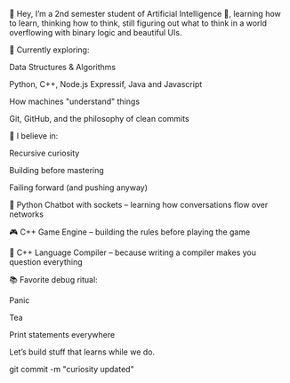 👋 Hey, I’m a 2nd semester student of Artificial Intelligence 🤖, learning how to learn, thinking how to think, still figuring out what to think in a world overflowing with binary logic and beautiful UIs.

🌱 Currently exploring:

Data Structures & Algorithms

Python, C++, Node.js Expressif, Java and Javascript

How machines "understand" things

Git, GitHub, and the philosophy of clean commits

🧠 I believe in:

Recursive curiosity

Building before mastering

Failing forward (and pushing anyway)

🧠 Python Chatbot with sockets – learning how conversations flow over networks

🎮 C++ Game Engine – building the rules before playing the game

🔧 C++ Language Compiler – because writing a compiler makes you question everything

📚 Favorite debug ritual:

Panic

Tea

Print statements everywhere

Let’s build stuff that learns while we do.

git commit -m "curiosity updated"
